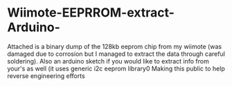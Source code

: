 # Wiimote-EEPRROM-extract-Arduino-
Attached is a binary dump of the 128kb eeprom chip from my wiimote (was damaged due to corrosion but I managed to extract the data through careful soldering). 
Also an arduino sketch if you would like to extract info from your's as well (it uses generic i2c eeprom library0
Making this public to help reverse engineering efforts 

